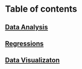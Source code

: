 # Table of contents

## [Data Analysis](https://github.com/nastinsk/data_analysis/tree/master/data_analysis)

## [Regressions](https://github.com/nastinsk/data_analysis/tree/master/regressions)

## [Data Visualizaton](https://github.com/nastinsk/data_analysis/tree/master/data_viz)
